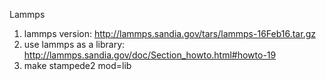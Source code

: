 Lammps 

1. lammps version: http://lammps.sandia.gov/tars/lammps-16Feb16.tar.gz
2. use lammps as a library: http://lammps.sandia.gov/doc/Section_howto.html#howto-19
3. make stampede2 mod=lib


